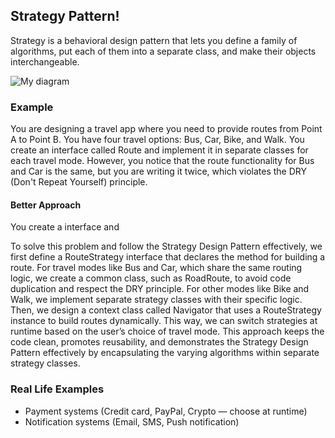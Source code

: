 ## Strategy Pattern!

Strategy is a behavioral design pattern that lets you define a family of algorithms, put each of them into a separate class, and make their objects interchangeable.


![My diagram](https://refactoring.guru/images/patterns/diagrams/strategy/structure-2x.png?id=5bd791857c3bab419bcf4fa86877439d "Diagram Title")

### Example

You are designing a travel app where you need to provide routes from Point A to Point B. You have four travel options: Bus, Car, Bike, and Walk. You create an interface called Route and implement it in separate classes for each travel mode. However, you notice that the route functionality for Bus and Car is the same, but you are writing it twice, which violates the DRY (Don't Repeat Yourself) principle.

#### Better Approach

You create a interface and 

To solve this problem and follow the Strategy Design Pattern effectively, we first define a RouteStrategy interface that declares the method for building a route. For travel modes like Bus and Car, which share the same routing logic, we create a common class, such as RoadRoute, to avoid code duplication and respect the DRY principle. For other modes like Bike and Walk, we implement separate strategy classes with their specific logic. Then, we design a context class called Navigator that uses a RouteStrategy instance to build routes dynamically. This way, we can switch strategies at runtime based on the user’s choice of travel mode. This approach keeps the code clean, promotes reusability, and demonstrates the Strategy Design Pattern effectively by encapsulating the varying algorithms within separate strategy classes.

### Real Life Examples
- Payment systems (Credit card, PayPal, Crypto — choose at runtime)
- Notification systems (Email, SMS, Push notification)
